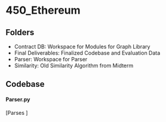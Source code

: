 # 450_Ethereum

## Folders
- Contract DB: Workspace for Modules for Graph Library
- Final Deliverables: Finalized Codebase and Evaluation Data
- Parser: Workspace for Parser
- Similarity: Old Similarity Algorithm from Midterm

## Codebase
#### Parser.py
[Parses ]
